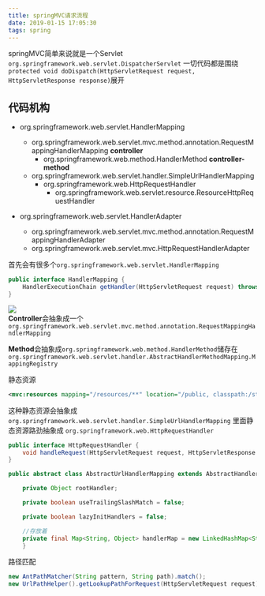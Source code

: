 ```yaml
---
title: springMVC请求流程
date: 2019-01-15 17:05:30
tags: spring
---
```





springMVC简单来说就是一个Servlet  
`org.springframework.web.servlet.DispatcherServlet`
一切代码都是围绕`protected void doDispatch(HttpServletRequest request, HttpServletResponse response)`展开
<!-- more -->

## 代码机构
- org.springframework.web.servlet.HandlerMapping
    - org.springframework.web.servlet.mvc.method.annotation.RequestMappingHandlerMapping  **controller**
        - org.springframework.web.method.HandlerMethod  **controller-method**
    - org.springframework.web.servlet.handler.SimpleUrlHandlerMapping
        - org.springframework.web.HttpRequestHandler
            - org.springframework.web.servlet.resource.ResourceHttpRequestHandler 

- org.springframework.web.servlet.HandlerAdapter
    - org.springframework.web.servlet.mvc.method.annotation.RequestMappingHandlerAdapter
    - org.springframework.web.servlet.mvc.HttpRequestHandlerAdapter

首先会有很多个`org.springframework.web.servlet.HandlerMapping`
```java
public interface HandlerMapping {
    HandlerExecutionChain getHandler(HttpServletRequest request) throws Exception;
}
```
![](https://xiafei-web.oss-cn-hangzhou.aliyuncs.com/file-server/1547537892389.png)  
**Controller**会抽象成一个`org.springframework.web.servlet.mvc.method.annotation.RequestMappingHandlerMapping`

**Method**会抽象成`org.springframework.web.method.HandlerMethod`储存在
`org.springframework.web.servlet.handler.AbstractHandlerMethodMapping.MappingRegistry`


静态资源
```xml
<mvc:resources mapping="/resources/**" location="/public, classpath:/static/" cache-period="31556926" />
```
这种静态资源会抽象成`org.springframework.web.servlet.handler.SimpleUrlHandlerMapping`
里面静态资源路劲抽象成
`org.springframework.web.HttpRequestHandler`
```java
public interface HttpRequestHandler {
    void handleRequest(HttpServletRequest request, HttpServletResponse response) throws ServletException, IOException;
}
```

```java
public abstract class AbstractUrlHandlerMapping extends AbstractHandlerMapping implements MatchableHandlerMapping {

    private Object rootHandler;

    private boolean useTrailingSlashMatch = false;

    private boolean lazyInitHandlers = false;

    //存放着
    private final Map<String, Object> handlerMap = new LinkedHashMap<String, Object>();
    }
```

路径匹配  
```java
new AntPathMatcher(String pattern, String path).match();
new UrlPathHelper().getLookupPathForRequest(HttpServletRequest request);
```
